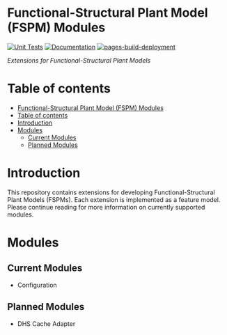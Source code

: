 # Functional-Structural Plant Model (FSPM) Modules

[![Unit Tests](https://github.com/PlantandFoodResearch/fspm-modules/actions/workflows/unit_tests.yml/badge.svg)](https://github.com/PlantandFoodResearch/fspm-modules/actions/workflows/unit_tests.yml) [![Documentation](https://github.com/PlantandFoodResearch/fspm-modules/actions/workflows/docs.yml/badge.svg)](https://github.com/PlantandFoodResearch/fspm-modules/actions/workflows/docs.yml) [![pages-build-deployment](https://github.com/PlantandFoodResearch/fspm-modules/actions/workflows/pages/pages-build-deployment/badge.svg)](https://github.com/PlantandFoodResearch/fspm-modules/actions/workflows/pages/pages-build-deployment)

*Extensions for Functional-Structural Plant Models*

# Table of contents

- [Functional-Structural Plant Model (FSPM) Modules](#functional-structural-plant-model-fspm-modules)
- [Table of contents](#table-of-contents)
- [Introduction](#introduction)
- [Modules](#modules)
  - [Current Modules](#current-modules)
  - [Planned Modules](#planned-modules)

# Introduction

This repository contains extensions for developing Functional-Structural Plant Models (FSPMs). Each extension is implemented as a feature model. Please continue reading for more information on currently supported modules.

# Modules

## Current Modules
- Configuration

## Planned Modules
- DHS Cache Adapter
